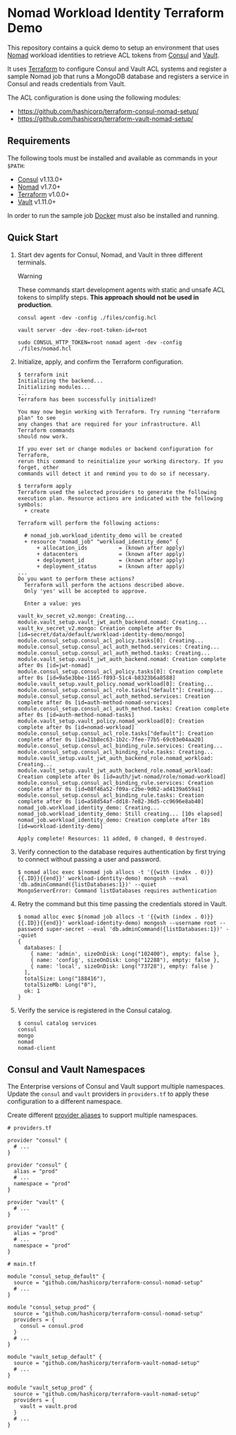 # Nomad Workload Identity Terraform Demo

This repository contains a quick demo to setup an environment that uses
[Nomad](https://www.nomadproject.io/) workload identities to retrieve ACL
tokens from [Consul](https://www.consul.io/) and
[Vault](https://www.vaultproject.io/).

It uses [Terraform](https://www.terraform.io/) to configure Consul and Vault
ACL systems and register a sample Nomad job that runs a MongoDB database and
registers a service in Consul and reads credentials from Vault.

The ACL configuration is done using the following modules:

  * https://github.com/hashicorp/terraform-consul-nomad-setup/
  * https://github.com/hashicorp/terraform-vault-nomad-setup/

## Requirements

The following tools must be installed and available as commands in your
`$PATH`:

  * [Consul](https://releases.hashicorp.com/consul/) v1.13.0+
  * [Nomad](https://releases.hashicorp.com/nomad/) v1.7.0+
  * [Terraform](https://releases.hashicorp.com/terraform/) v1.0.0+
  * [Vault](https://releases.hashicorp.com/vault/) v1.11.0+

In order to run the sample job [Docker](https://www.docker.com/) must also be
installed and running.

## Quick Start

1. Start dev agents for Consul, Nomad, and Vault in three different terminals.

   > [!WARNING]
   > These commands start development agents with static and unsafe ACL tokens
   > to simplify steps. **This approach should not be used in production**.

   ```console
   consul agent -dev -config ./files/config.hcl
   ```

   ```console
   vault server -dev -dev-root-token-id=root
   ```

   ```console
   sudo CONSUL_HTTP_TOKEN=root nomad agent -dev -config ./files/nomad.hcl
   ```
2. Initialize, apply, and confirm the Terraform configuration.

   ```console
   $ terraform init
   Initializing the backend...
   Initializing modules...
   ...
   Terraform has been successfully initialized!

   You may now begin working with Terraform. Try running "terraform plan" to see
   any changes that are required for your infrastructure. All Terraform commands
   should now work.

   If you ever set or change modules or backend configuration for Terraform,
   rerun this command to reinitialize your working directory. If you forget, other
   commands will detect it and remind you to do so if necessary.
   ```

   ```console
   $ terraform apply
   Terraform used the selected providers to generate the following execution plan. Resource actions are indicated with the following symbols:
     + create

   Terraform will perform the following actions:

     # nomad_job.workload_identity_demo will be created
     + resource "nomad_job" "workload_identity_demo" {
         + allocation_ids          = (known after apply)
         + datacenters             = (known after apply)
         + deployment_id           = (known after apply)
         + deployment_status       = (known after apply)
   ...
   Do you want to perform these actions?
     Terraform will perform the actions described above.
     Only 'yes' will be accepted to approve.

     Enter a value: yes

   vault_kv_secret_v2.mongo: Creating...
   module.vault_setup.vault_jwt_auth_backend.nomad: Creating...
   vault_kv_secret_v2.mongo: Creation complete after 0s [id=secret/data/default/workload-identity-demo/mongo]
   module.consul_setup.consul_acl_policy.tasks[0]: Creating...
   module.consul_setup.consul_acl_auth_method.services: Creating...
   module.consul_setup.consul_acl_auth_method.tasks: Creating...
   module.vault_setup.vault_jwt_auth_backend.nomad: Creation complete after 0s [id=jwt-nomad]
   module.consul_setup.consul_acl_policy.tasks[0]: Creation complete after 0s [id=9a5e3bbe-1165-f893-51c4-b8323b6a8588]
   module.vault_setup.vault_policy.nomad_workload[0]: Creating...
   module.consul_setup.consul_acl_role.tasks["default"]: Creating...
   module.consul_setup.consul_acl_auth_method.services: Creation complete after 0s [id=auth-method-nomad-services]
   module.consul_setup.consul_acl_auth_method.tasks: Creation complete after 0s [id=auth-method-nomad-tasks]
   module.vault_setup.vault_policy.nomad_workload[0]: Creation complete after 0s [id=nomad-workload]
   module.consul_setup.consul_acl_role.tasks["default"]: Creation complete after 0s [id=21b8ec63-1b2c-7fee-77b5-69c03e04aa20]
   module.consul_setup.consul_acl_binding_rule.services: Creating...
   module.consul_setup.consul_acl_binding_rule.tasks: Creating...
   module.vault_setup.vault_jwt_auth_backend_role.nomad_workload: Creating...
   module.vault_setup.vault_jwt_auth_backend_role.nomad_workload: Creation complete after 0s [id=auth/jwt-nomad/role/nomad-workload]
   module.consul_setup.consul_acl_binding_rule.services: Creation complete after 0s [id=08f46a52-f09a-c2be-9d62-ad4139a659a1]
   module.consul_setup.consul_acl_binding_rule.tasks: Creation complete after 0s [id=a58d54af-dd18-7e82-36d5-cc9696e8ab40]
   nomad_job.workload_identity_demo: Creating...
   nomad_job.workload_identity_demo: Still creating... [10s elapsed]
   nomad_job.workload_identity_demo: Creation complete after 18s [id=workload-identity-demo]

   Apply complete! Resources: 11 added, 0 changed, 0 destroyed.
   ```
3. Verify connection to the database requires authentication by first trying to
   connect without passing a user and password.

   ```console
   $ nomad alloc exec $(nomad job allocs -t '{{with (index . 0)}}{{.ID}}{{end}}' workload-identity-demo) mongosh --eval 'db.adminCommand({listDatabases:1})' --quiet
   MongoServerError: Command listDatabases requires authentication
   ```
4. Retry the command but this time passing the credentials stored in Vault.

   ```console
   $ nomad alloc exec $(nomad job allocs -t '{{with (index . 0)}}{{.ID}}{{end}}' workload-identity-demo) mongosh --username root --password super-secret --eval 'db.adminCommand({listDatabases:1})' --quiet
   {
     databases: [
       { name: 'admin', sizeOnDisk: Long("102400"), empty: false },
       { name: 'config', sizeOnDisk: Long("12288"), empty: false },
       { name: 'local', sizeOnDisk: Long("73728"), empty: false }
     ],
     totalSize: Long("188416"),
     totalSizeMb: Long("0"),
     ok: 1
   }
   ```
5. Verify the service is registered in the Consul catalog.
   ```console
   $ consul catalog services
   consul
   mongo
   nomad
   nomad-client
   ```

## Consul and Vault Namespaces

The Enterprise versions of Consul and Vault support multiple namespaces. Update
the `consul` and `vault` providers in `providers.tf` to apply these
configuration to a different namespace.

Create different [provider aliases][tf_provider_alias] to support multiple
namespaces.

```hcl
# providers.tf

provider "consul" {
  # ...
}

provider "consul" {
  alias = "prod"
  # ...
  namespace = "prod"
}

provider "vault" {
  # ...
}

provider "vault" {
  alias = "prod"
  # ...
  namespace = "prod"
}
```

```hcl
# main.tf

module "consul_setup_default" {
  source = "github.com/hashicorp/terraform-consul-nomad-setup"
  # ...
}

module "consul_setup_prod" {
  source = "github.com/hashicorp/terraform-consul-nomad-setup"
  providers = {
    consul = consul.prod
  }
  # ...
}

module "vault_setup_default" {
  source = "github.com/hashicorp/terraform-vault-nomad-setup"
  # ...
}

module "vault_setup_prod" {
  source = "github.com/hashicorp/terraform-vault-nomad-setup"
  providers = {
    vault = vault.prod
  }
  # ...
}
```

[tf_provider_alias]: https://developer.hashicorp.com/terraform/language/providers/configuration#alias-multiple-provider-configurations
